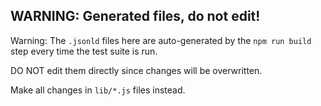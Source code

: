 ## WARNING: Generated files, do not edit!

Warning: The `.jsonld` files here are auto-generated by the `npm run build`
step every time the test suite is run.

DO NOT edit them directly since changes will be overwritten.

Make all changes in `lib/*.js` files instead.
